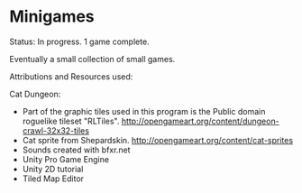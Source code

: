 Minigames
=========
Status:  In progress.  1 game complete.

Eventually a small collection of small games.

Attributions and Resources used:

Cat Dungeon:
 * Part of the graphic tiles used in this program is the Public domain roguelike tileset "RLTiles".  http://opengameart.org/content/dungeon-crawl-32x32-tiles
 * Cat sprite from Shepardskin. http://opengameart.org/content/cat-sprites
 * Sounds created with bfxr.net
 * Unity Pro Game Engine 
 * Unity 2D tutorial
 * Tiled Map Editor
